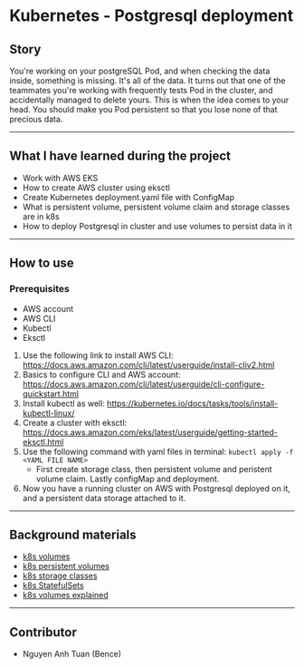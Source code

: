 # Kubernetes - Postgresql deployment

## Story

You're working on your postgreSQL Pod, and when checking the data inside, something is missing. It's all of the data. It turns out that one of the teammates you're working with frequently tests Pod in the cluster, and accidentally managed to delete yours. This is when the idea comes to your head. You should make you Pod persistent so that you lose none of that precious data.

---
## What I have learned during the project

- Work with AWS EKS
- How to create AWS cluster using eksctl
- Create Kubernetes deployment.yaml file with ConfigMap
- What is persistent volume, persistent volume claim and storage classes are in k8s
- How to deploy Postgresql in cluster and use volumes to persist data in it

---
## How to use

### Prerequisites

- AWS account
- AWS CLI
- Kubectl
- Eksctl

1. Use the following link to install AWS CLI: https://docs.aws.amazon.com/cli/latest/userguide/install-cliv2.html
2. Basics to configure CLI and AWS account: https://docs.aws.amazon.com/cli/latest/userguide/cli-configure-quickstart.html
3. Install kubectl as well: https://kubernetes.io/docs/tasks/tools/install-kubectl-linux/
4. Create a cluster with eksctl: https://docs.aws.amazon.com/eks/latest/userguide/getting-started-eksctl.html
5. Use the following command with yaml files in terminal: ```kubectl apply -f <YAML FILE NAME>```
      - First create storage class, then persistent volume and peristent volume claim. Lastly configMap and deployment.
6. Now you have a running cluster on AWS with Postgresql deployed on it, and a persistent data storage attached to it.

---
## Background materials

- <i class="far fa-book-open"></i> [k8s volumes](https://kubernetes.io/docs/concepts/storage/volumes/)
- <i class="far fa-book-open"></i> [k8s persistent volumes](https://kubernetes.io/docs/concepts/storage/persistent-volumes/)
- <i class="far fa-book-open"></i> [k8s storage classes](https://kubernetes.io/docs/concepts/storage/storage-classes/)
- <i class="far fa-book-open"></i> [k8s StatefulSets](https://kubernetes.io/docs/concepts/workloads/controllers/statefulset/)
- <i class="far fa-video"></i> [k8s volumes explained](https://youtu.be/0swOh5C3OVM)

---
## Contributor
- Nguyen Anh Tuan (Bence)